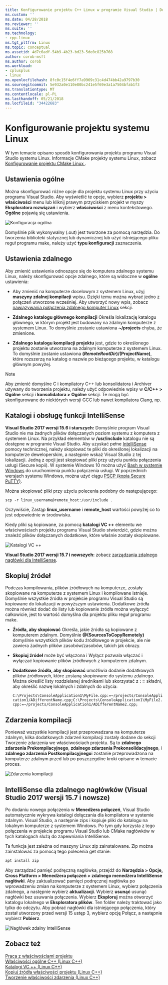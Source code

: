 ```yaml
---
title: Konfigurowanie projektu C++ Linux w programie Visual Studio | Dokumentacja firmy Microsoft
ms.custom: ''
ms.date: 04/28/2018
ms.reviewer: ''
ms.suite: ''
ms.technology:
- cpp-linux
ms.tgt_pltfrm: Linux
ms.topic: conceptual
ms.assetid: 4d7c6adf-54b9-4b23-bd23-5de0c825b768
author: corob-msft
ms.author: corob
ms.workload:
- cplusplus
- linux
ms.openlocfilehash: 8fc0c15f4e6ff7a9969c31c4d474bb42a9797b30
ms.sourcegitcommit: 5e932a0e110e80bc241e5f69e3a1a7504bfab1f3
ms.translationtype: MT
ms.contentlocale: pl-PL
ms.lasthandoff: 05/21/2018
ms.locfileid: "34422683"
---
```

# <a name="configure-a-linux-project"></a>Konfigurowanie projektu systemu Linux
W tym temacie opisano sposób konfigurowania projektu programu Visual Studio systemu Linux. Informacje CMake projekty systemu Linux, zobacz [Konfigurowanie projektu CMake Linux ](cmake-linux-project.md).

## <a name="general-settings"></a>Ustawienia ogólne
Można skonfigurować różne opcje dla projektu systemu Linux przy użyciu programu Visual Studio.  Aby wyświetlić te opcje, wybierz **projektu > właściwości** menu lub kliknij prawym przyciskiem projekt w myszy **Eksploratora rozwiązań** i wybierz **właściwości** z menu kontekstowego. **Ogólne** pojawią się ustawienia.

![Konfiguracja ogólna](media/settings_general.png)

Domyślnie plik wykonywalny (.out) jest tworzone za pomocą narzędzia.  Do tworzenia biblioteki statycznej lub dynamicznej lub użyć istniejącego pliku reguł programu make, należy użyć **typu konfiguracji** zaznaczenia.

## <a name="remote-settings"></a>Ustawienia zdalnego
Aby zmienić ustawienia odnoszące się do komputera zdalnego systemu Linux, należy skonfigurować opcje zdalnego, które są widoczne w **ogólne** ustawienia:

* Aby zmienić na komputerze docelowym z systemem Linux, użyj **maszyny zdalnej kompilacji** wpisu.  Dzięki temu można wybrać jedno z połączeń utworzone wcześniej.  Aby utworzyć nowy wpis, zobacz [nawiązywania połączenia zdalnego komputer Linux](connect-to-your-remote-linux-computer.md) sekcji.

* **Zdalnego katalogu głównego kompilacji** Określa lokalizację katalogu głównego, w którym projekt jest budowany na zdalnym komputerze z systemem Linux.  To domyślnie zostanie ustawiona **~/projects** chyba, że zmienione.

* **Zdalnego katalogu kompilacji projektu** jest, gdzie to określonego projektu zostanie utworzona na zdalnym komputerze z systemem Linux.  To domyślnie zostanie ustawiona **$(RemoteRootDir)/$(ProjectName)**, które rozszerzą na katalog o nazwie po bieżącego projektu, w katalogu głównym powyżej.

> [!NOTE]
> Aby zmienić domyślne C i kompilatory C++ lub konsolidatora i Archiver używany do tworzenia projektu, należy użyć odpowiednie wpisy w **C/C++ > Ogólne** sekcji i **konsolidatora > Ogólne** sekcji.  Te mogą być skonfigurowane do niektórych wersji GCC lub nawet kompilatora Clang, np.

## <a name="include-directories-and-intellisense-support"></a>Katalogi i obsługę funkcji IntelliSense

**Visual Studio 2017 wersji 15.6 i starszych:** Domyślnie program Visual Studio nie ma żadnych plików dołączanych poziom systemu z komputera z systemem Linux.  Na przykład elementów w **/usr/include** katalogu nie są dostępne w programie Visual Studio.
Aby uzyskać pełne [IntelliSense](/visualstudio/ide/using-intellisense) pomocy technicznej, należy skopiować te pliki do określonej lokalizacji na komputerze deweloperskim, a następnie wskaż Visual Studio z tej lokalizacji.  Jedną z opcji jest skopiować pliki przy użyciu punktu połączenia usługi (Secure kopii).  W systemie Windows 10 można użyć [Bash w systemie Windows](https://msdn.microsoft.com/commandline/wsl/about) do uruchomienia punktu połączenia usługi.  W poprzednich wersjach systemu Windows, można użyć ciągu [PSCP (kopia Secure PuTTY)](http://www.chiark.greenend.org.uk/~sgtatham/putty/download.html).

Można skopiować pliki przy użyciu polecenia podobny do następującego:

`scp -r linux_username@remote_host:/usr/include .`

Oczywiście, Zastąp **linux_username** i **remote_host** wartości powyżej co to jest odpowiednie w środowisku.

Kiedy pliki są kopiowane, za pomocą **katalogi VC ++** elementu we właściwościach projektu programu Visual Studio stwierdzić, gdzie można znaleźć plików dołączanych dodatkowe, które właśnie zostały skopiowane.

![Katalogi VC ++](media/settings_directories.png)

**Visual Studio 2017 wersji 15.7 i nowszych:** zobacz [zarządzania zdalnego nagłówki dla IntelliSense](#remote_intellisense).

## <a name="copy-sources"></a>Skopiuj źródeł
Podczas kompilowania, plików źródłowych na komputerze, zostały skopiowane na komputerze z systemem Linux i kompilowane istnieje.  Domyślnie wszystkie źródła w projekcie programu Visual Studio są kopiowane do lokalizacji w powyższym ustawienia.  Dodatkowe źródła można również dodać do listy lub kopiowanie źródła można wyłączyć całkowicie, jest to wartość domyślna dla projektu pliku reguł programu make.

* **Źródła, aby skopiować** Określa, jakie źródła są kopiowane z komputerem zdalnym.  Domyślnie **@(SourcesToCopyRemotely)** domyślnie wszystkich plików kodu źródłowego w projekcie, ale nie zawiera żadnych plików zasobów/zasobów, takich jak obrazy.

* **Skopiuj źródeł** może być włączona i Wyłącz pozwala włączać i wyłączać kopiowanie plików źródłowych z komputerem zdalnym.

* **Dodatkowe źródła, aby skopiować** umożliwia dodanie dodatkowych plików źródłowych, które zostaną skopiowane do systemu zdalnego.  Można określić listy rozdzielanej średnikami lub skorzystać z **: =** składni, aby określić nazwę lokalnych i zdalnych do użycia:

  `C:\Projects\ConsoleApplication1\MyFile.cpp:=~/projects/ConsoleApplication1/ADifferentName.cpp;C:\Projects\ConsoleApplication1\MyFile2.cpp:=~/projects/ConsoleApplication1/ADifferentName2.cpp;`

## <a name="build-events"></a>Zdarzenia kompilacji
Ponieważ wszystkie kompilacji jest przeprowadzana na komputerze zdalnym, kilka dodatkowych zdarzeń kompilacji zostały dodane do sekcji Tworzenie zdarzenia we właściwościach projektu.  Są to **zdalnego zdarzenia Prekompilacyjnego**, **zdalnego zdarzenia Prekonsolidacyjnego**, i **zdalnego zdarzenia Postkompilacyjnego**i zostanie przeprowadzona na komputerze zdalnym przed lub po poszczególne kroki opisane w temacie proces.

![Zdarzenia kompilacji](media/settings_buildevents.png)

## <a name="remote_intellisense"></a> IntelliSense dla zdalnego nagłówków (Visual Studio 2017 wersji 15.7 i nowsze)

Po dodaniu nowego połączenia w **Menedżera połączeń**, Visual Studio automatycznie wykrywa katalogi dołączania dla kompilatora w systemie zdalnym. Visual Studio, a następnie zips i kopiuje pliki do katalogu na lokalnym komputerze z systemem Windows. Po tym gdy korzysta z tego połączenia w projekcie programu Visual Studio lub CMake nagłówków w tych katalogach służą do zapewniania IntelliSense.

Ta funkcja jest zależna od maszyny Linux zip zainstalowane. Zip można zainstalować za pomocą tego polecenia get stanie:

```cmd
apt install zip
```

Aby zarządzać pamięć podręczną nagłówka, przejdź do **Narzędzia > Opcje, Cross Platform > Menedżera połączeń > zdalnego menedżera IntelliSense nagłówki**. Aby zaktualizować pamięci podręcznej nagłówka po wprowadzeniu zmian na komputerze z systemem Linux, wybierz połączenia zdalnego, a następnie wybierz **aktualizacji**. Wybierz **usunąć** usunąć nagłówki bez usuwania połączenia. Wybierz **Eksploruj** można otworzyć katalogu lokalnego w **Eksploratora plików**. Ten folder należy traktować jako tylko do odczytu. Aby pobrać nagłówki dla istniejącego połączenia, który został utworzony przed wersji 15 ustęp 3, wybierz opcję Połącz, a następnie wybierz **Pobierz**.

![Nagłówek zdalny IntelliSense](media/remote-header-intellisense.png)

## <a name="see-also"></a>Zobacz też
[Praca z właściwościami projektu](../ide/working-with-project-properties.md)  
[Właściwości ogólne C++ (Linux C++)](../linux/prop-pages/general-linux.md)  
[Katalogi VC ++ (Linux C++)](../linux/prop-pages/directories-linux.md)  
[Kopiuj źródła właściwości projektu (Linux C++)](../linux/prop-pages/copy-sources-project.md)  
[Tworzenie właściwości zdarzenia (Linux C++)](../linux/prop-pages/build-events-linux.md)